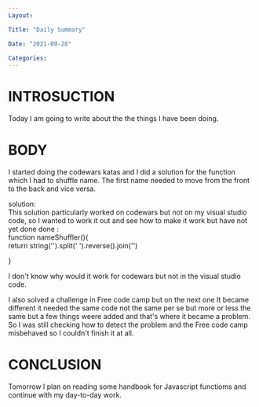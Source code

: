 ```yaml
---
Layout:

Title: "Daily Summary"

Date: "2021-09-28"

Categories:
---
```

# INTROSUCTION
Today I am going to write about the the things I have been doing.



# BODY
I started doing the codewars katas and I did a solution for the function which I had to shuffle name. The first name needed to move from the front to the back and vice versa.

solution:<br>
This solution particularly worked on codewars but not on my visual studio code, so I wanted to work it out and see how to make it work but have not yet done done :<br>
function nameShuffler(){<br>
    return string('').split(' ').reverse().join('')<br>

}<br>

I don't know why would it work for codewars but not in the visual studio code.<br>

I also solved a challenge in Free code camp but on the next one It became different it needed the same code not the same per se but more or less the same but a few things weere added and that's where it became a problem.
So I was still checking how to detect the problem and the Free code camp misbehaved so I couldn't finish it at all.



# CONCLUSION
Tomorrow I plan on reading some handbook for Javascript functioms and continue with my day-to-day work.